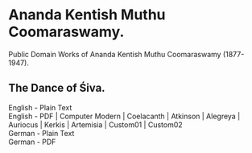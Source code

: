 # Ananda Kentish Muthu Coomaraswamy.

Public Domain Works of Ananda Kentish Muthu Coomaraswamy (1877-1947).

## The Dance of Śiva.

English - Plain Text  
English - PDF | Computer Modern | Coelacanth | Atkinson | Alegreya | Auriocus | Kerkis | Artemisia | Custom01 | Custom02  
German - Plain Text  
German - PDF  
